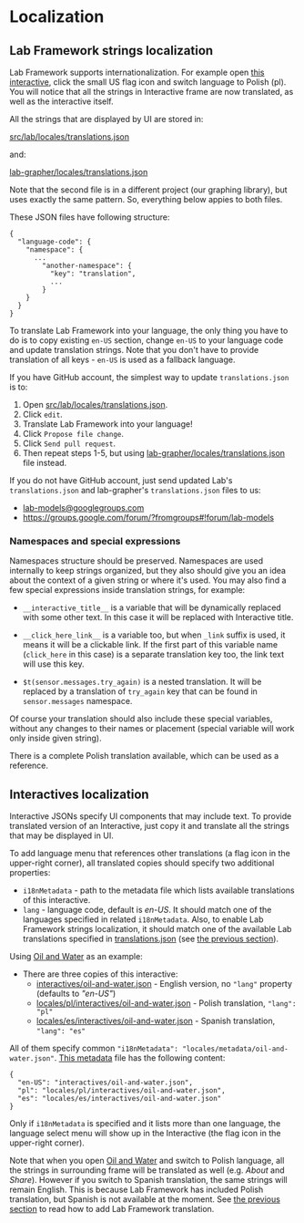 # Localization

## Lab Framework strings localization

Lab Framework supports internationalization. For example open [this interactive](http://lab-framework.concord.org/embeddable.html#interactives/oil-and-water.json), click the small US flag
icon and switch language to Polish (pl). You will notice that all the strings in Interactive frame
are now translated, as well as the interactive itself.

All the strings that are displayed by UI are stored in:

[src/lab/locales/translations.json](https://github.com/concord-consortium/lab/blob/master/src/lab/locales/translations.json)

and: 

[lab-grapher/locales/translations.json](https://github.com/concord-consortium/lab-grapher/blob/master/locales/translations.json)

Note that the second file is in a different project (our graphing library), but uses exactly the same pattern. So, everything below appies to both files.

These JSON files have following structure:
```
{
  "language-code": {
    "namespace": {
      ...
        "another-namespace": {
          "key": "translation",
          ...
        }
    }
  }
}
```

To translate Lab Framework into your language, the only thing you have to do is to copy existing
`en-US` section, change `en-US` to your language code and update translation strings. Note that
you don't have to provide translation of all keys - `en-US` is used as a fallback language.

If you have GitHub account, the simplest way to update `translations.json` is to:

1. Open [src/lab/locales/translations.json](https://github.com/concord-consortium/lab/blob/master/src/lab/locales/translations.json).
2. Click `edit`.
3. Translate Lab Framework into your language!
4. Click `Propose file change`.
5. Click `Send pull request`.
6. Then repeat steps 1-5, but using [lab-grapher/locales/translations.json](https://github.com/concord-consortium/lab-grapher/blob/master/locales/translations.json) file instead.

If you do not have GitHub account, just send updated Lab's `translations.json` and lab-grapher's `translations.json` files to us:

- lab-models@googlegroups.com
- https://groups.google.com/forum/?fromgroups#!forum/lab-models

### Namespaces and special expressions

Namespaces structure should be preserved. Namespaces are used internally to keep strings organized,
but they also should give you an idea about the context of a given string or where it's used. You
may also find a few special expressions inside translation strings, for example:

- `__interactive_title__` is a variable that will be dynamically replaced with some other text. In
this case it will be replaced with Interactive title.

- `__click_here_link__` is a variable too, but when `_link` suffix is used, it means it will be a
clickable link. If the first part of this variable name (`click_here` in this case) is a separate
translation key too, the link text will use this key.

- `$t(sensor.messages.try_again)` is a nested translation. It will be replaced by a translation of
`try_again` key that can be found in `sensor.messages` namespace.

Of course your translation should also include these special variables, without any changes to
their names or placement (special variable will work only inside given string).

There is a complete Polish translation available, which can be used as a reference.

## Interactives localization

Interactive JSONs specify UI components that may include text. To provide translated version
of an Interactive, just copy it and translate all the strings that may be displayed in UI.

To add language menu that references other translations (a flag icon in the upper-right corner),
all translated copies should specify two additional properties:

- `i18nMetadata` - path to the metadata file which lists available translations of this
   interactive.
- `lang` - language code, default is *en-US*. It should match one of the languages specified in
   related `i18nMetadata`. Also, to enable Lab Framework strings localization, it should match
   one of the available Lab translations specified in [translations.json](https://github.com/concord-consortium/lab/blob/master/src/lab/locales/translations.json) (see [the previous section](#lab-framework-strings-localization)).

Using [Oil and Water](http://lab-framework.concord.org/embeddable.html#interactives/oil-and-water.json) as an example:

- There are three copies of this interactive:
  - [interactives/oil-and-water.json](https://github.com/concord-consortium/lab/blob/master/src/interactives/oil-and-water.json) - English version, no `"lang"` property (defaults to *"en-US"*)
  - [locales/pl/interactives/oil-and-water.json](https://github.com/concord-consortium/lab/blob/master/src/locales/pl/interactives/oil-and-water.json) - Polish translation, `"lang": "pl"`
  - [locales/es/interactives/oil-and-water.json](https://github.com/concord-consortium/lab/blob/master/src/locales/es/interactives/oil-and-water.json) - Spanish translation, `"lang": "es"`

All of them specify common `"i18nMetadata": "locales/metadata/oil-and-water.json"`.
[This metadata](https://github.com/concord-consortium/lab/blob/master/src/locales/metadata/oil-and-water.json) file has the following content:
```
{
  "en-US": "interactives/oil-and-water.json",
  "pl": "locales/pl/interactives/oil-and-water.json",
  "es": "locales/es/interactives/oil-and-water.json"
}
```

Only if `i18nMetadata` is specified and it lists more than one language, the language select menu
will show up in the Interactive (the flag icon in the upper-right corner).

Note that when you open [Oil and Water](http://lab-framework.concord.org/embeddable.html#interactives/oil-and-water.json) and switch to Polish language, all the strings in
surrounding frame will be translated as well (e.g. *About* and *Share*). However if you switch
to Spanish translation, the same strings will remain English. This is because Lab Framework has
included Polish translation, but Spanish is not available at the moment. See [the previous section](#lab-framework-strings-localization) to read how to add Lab Framework translation.
